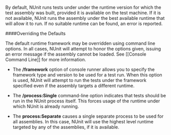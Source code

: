By default, NUnit runs tests under under the runtime version for which the test 
assembly was built, provided it is available on the test machine. If it is not available,
NUnit runs the assembly under the best available runtime that will allow it to run. If
no suitable runtime can be found, an error is reported.

####Overriding the Defaults

The default runtime framework may be overridden using command line options.
In all cases, NUnit will attempt to honor the options given, issuing an
error message if the assembly cannot be loaded.
See [[Console Command Line]] for more information.

 * The <b>/framework</b> option of console runner allows you to specify
   the framework type and version to be used for a test run. When this option
   is used, NUnit will attempt to run the tests under the framework specified
   even if the assembly targets a different runtime.

 * The <b>/process:Single</b> command-line option indicates that tests should
   be run in the NUnit process itself. This forces usage of the runtime under which
   NUnit is already running.
  
 * The <b>process:Separate</b> causes a single separate process to be used
   for all assemblies. In this case, NUnit will use the highest level runtime targeted
   by any of the assemblies, if it is available.

